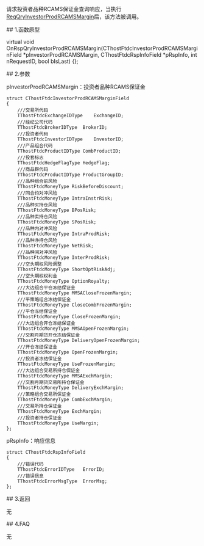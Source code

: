 <p>请求投资者品种RCAMS保证金查询响应，当执行<a href="../../CTHOSTFTDCTRADERSPI/REQQRYINVESTORPRODRCAMSMARGIN/">ReqQryInvestorProdRCAMSMargin</a>后，该方法被调用。</p>
<span class="anchor" id="616f2707-6a3f-4e3a-a8a2-1479d390c849"></span>
## 1.函数原型
<p>virtual void OnRspQryInvestorProdRCAMSMargin(CThostFtdcInvestorProdRCAMSMarginField *pInvestorProdRCAMSMargin, CThostFtdcRspInfoField *pRspInfo, int nRequestID, bool bIsLast) {};</p>
<span class="anchor" id="41fc4819-e6e6-4c58-b225-c998791e8e81"></span>
## 2.参数
<p>pInvestorProdRCAMSMargin：投资者品种RCAMS保证金</p>
<pre><code>struct CThostFtdcInvestorProdRCAMSMarginField
{
    ///交易所代码
    TThostFtdcExchangeIDType    ExchangeID;
    ///经纪公司代码
    TThostFtdcBrokerIDType  BrokerID;
    ///投资者代码
    TThostFtdcInvestorIDType    InvestorID;
    ///产品组合代码
    TThostFtdcProductIDType CombProductID;
    ///投套标志
    TThostFtdcHedgeFlagType HedgeFlag;
    ///商品群代码
    TThostFtdcProductIDType ProductGroupID;
    ///品种组合前风险
    TThostFtdcMoneyType RiskBeforeDiscount;
    ///同合约对冲风险
    TThostFtdcMoneyType IntraInstrRisk;
    ///品种买持仓风险
    TThostFtdcMoneyType BPosRisk;
    ///品种卖持仓风险
    TThostFtdcMoneyType SPosRisk;
    ///品种内对冲风险
    TThostFtdcMoneyType IntraProdRisk;
    ///品种净持仓风险
    TThostFtdcMoneyType NetRisk;
    ///品种间对冲风险
    TThostFtdcMoneyType InterProdRisk;
    ///空头期权风险调整
    TThostFtdcMoneyType ShortOptRiskAdj;
    ///空头期权权利金
    TThostFtdcMoneyType OptionRoyalty;
    ///大边组合平仓冻结保证金
    TThostFtdcMoneyType MMSACloseFrozenMargin;
    ///平策略组合冻结保证金
    TThostFtdcMoneyType CloseCombFrozenMargin;
    ///平仓冻结保证金
    TThostFtdcMoneyType CloseFrozenMargin;
    ///大边组合开仓冻结保证金
    TThostFtdcMoneyType MMSAOpenFrozenMargin;
    ///交割月期货开仓冻结保证金
    TThostFtdcMoneyType DeliveryOpenFrozenMargin;
    ///开仓冻结保证金
    TThostFtdcMoneyType OpenFrozenMargin;
    ///投资者冻结保证金
    TThostFtdcMoneyType UseFrozenMargin;
    ///大边组合交易所持仓保证金
    TThostFtdcMoneyType MMSAExchMargin;
    ///交割月期货交易所持仓保证金
    TThostFtdcMoneyType DeliveryExchMargin;
    ///策略组合交易所保证金
    TThostFtdcMoneyType CombExchMargin;
    ///交易所持仓保证金
    TThostFtdcMoneyType ExchMargin;
    ///投资者持仓保证金
    TThostFtdcMoneyType UseMargin;
};
</code></pre>
<p>pRspInfo：响应信息</p>
<pre><code>struct CThostFtdcRspInfoField
{
    ///错误代码
    TThostFtdcErrorIDType   ErrorID;
    ///错误信息
    TThostFtdcErrorMsgType  ErrorMsg;
};
</code></pre>
<span class="anchor" id="21f5eb43-2ed3-48dc-a1bf-530750799413"></span>
## 3.返回
<p>无</p>
<span class="anchor" id="c2de3de4-28dd-4665-9377-594713fe228c"></span>
## 4.FAQ
<p>无</p>
